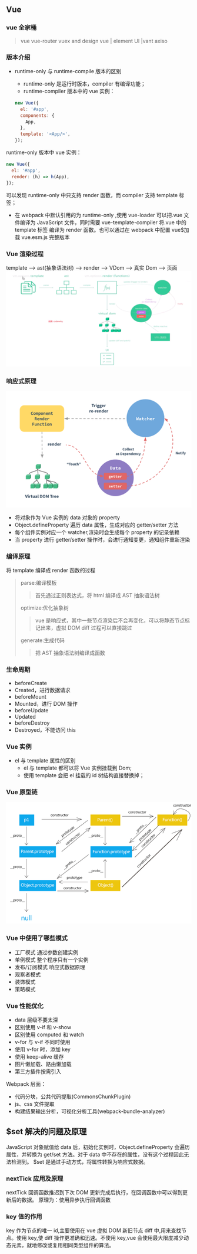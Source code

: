 <!--
 * @Author: your name
 * @Date: 2020-02-27 09:19:45
 * @LastEditTime: 2021-06-30 17:40:13
 * @LastEditors: Please set LastEditors
 * @Description: In User Settings Edit
 * @FilePath: \vue-note\Vue.md
 -->

## Vue

### vue 全家桶

> vue
> vue-router
> vuex
> and design vue | element UI |vant
> axiso

### 版本介绍

- runtime-only 与 runtime-compile 版本的区别

  - runtime-only 是运行时版本，compiler 有编译功能；
  - runtime-compiler 版本中的 vue 实例：

  ```javascript
  new Vue({
    el: '#app',
    components: {
      App,
    },
    template: '<App/>',
  });
  ```

runtime-only 版本中 vue 实例：

```javascript
new Vue({
  el: '#app',
  render: (h) => h(App),
});
```

可以发现 runtime-only 中只支持 render 函数，而 compiler 支持 template 标签；

- 在 webpack 中默认引用的为 runtime-only ,使用 vue-loader 可以把.vue 文件编译为 JavaScript 文件，同时需要 vue-template-compiler 将.vue 中的 template 标签 编译为 render 函数。也可以通过在 webpack 中配置 vue\$加载 vue.esm.js 完整版本

### Vue 渲染过程

template --> ast(抽象语法树) --> render --> VDom --> 真实 Dom --> 页面
![vue-render](./../img/vue-render.png)

### 响应式原理

![响应式](./../img/response.png)

- 将对象作为 Vue 实例的 data 对象的 property
- Object.defineProperty 遍历 data 属性，生成对应的 getter/setter 方法
- 每个组件实例对应一个 watcher,渲染时会生成每个 property 的记录依赖
- 当 property 进行 getter/setter 操作时，会进行通知变更，通知组件重新渲染

### 编译原理

将 template 编译成 render 函数的过程

> parse:编译模板
>
> > 首先通过正则表达式，将 html 编译成 AST 抽象语法树
>
> optimize:优化抽象树
>
> > vue 是响应式，其中一些节点渲染后不会再变化，可以将静态节点标记出来，虚拟 DOM diff 过程可以直接跳过
>
> generate:生成代码
>
> > 把 AST 抽象语法树编译成函数

### 生命周期

- beforeCreate
- Created，进行数据请求
- beforeMount
- Mounted，进行 DOM 操作
- beforeUpdate
- Updated
- beforeDestroy
- Destroyed，不能访问 this

### Vue 实例

- el 与 template 属性的区别
  - el 与 template 都可以将 Vue 实例挂载到 Dom;
  - 使用 template 会把 el 挂载的 id 树结构直接替换掉；

### Vue 原型链

[![javascript原型链](./../img/proto.png)](https://segmentfault.com/a/1190000021232132)

### Vue 中使用了哪些模式

- 工厂模式 通过参数创建实例
- 单例模式 整个程序只有一个实例
- 发布/订阅模式 响应式数据原理
- 观察者模式
- 装饰模式
- 策略模式

### Vue 性能优化

- data 层级不要太深
- 区别使用 v-if 和 v-show
- 区别使用 computed 和 watch
- v-for 与 v-if 不同时使用
- 使用 v-for 时，添加 key
- 使用 keep-alive 缓存
- 图片懒加载、路由懒加载
- 第三方插件按需引入

Webpack 层面：

- 代码分块，公共代码提取(CommonsChunkPlugin)
- js、css 文件提取
- 构建结果输出分析，可视化分析工具(webpack-bundle-analyzer)

## $set 解决的问题及原理

JavaScript 对象赋值给 data 后，初始化实例时，Object.defineProperty 会遍历属性，并转换为 get/set 方法。对于 data 中不存在的属性，没有这个过程因此无法检测到。
$set 是通过手动方式，将属性转换为响应式数据。

### nextTick 应用及原理

nextTick 回调函数推迟到下次 DOM 更新完成后执行，在回调函数中可以得到更新后的数据。
原理为：使用异步执行回调函数

### key 值的作用

key 作为节点的唯一 id,主要使用在 vue 虚拟 DOM 新旧节点 diff 中,用来查找节点。使用 key,使 diff 操作更准确和迅速。不使用 key,vue 会使用最大限度减少动态元素，就地修改或复用相同类型组件的算法。
